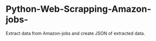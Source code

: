 # Python-Web-Scrapping-Amazon-jobs-
 Extract data from Amazon-jobs and create JSON of extracted data.
